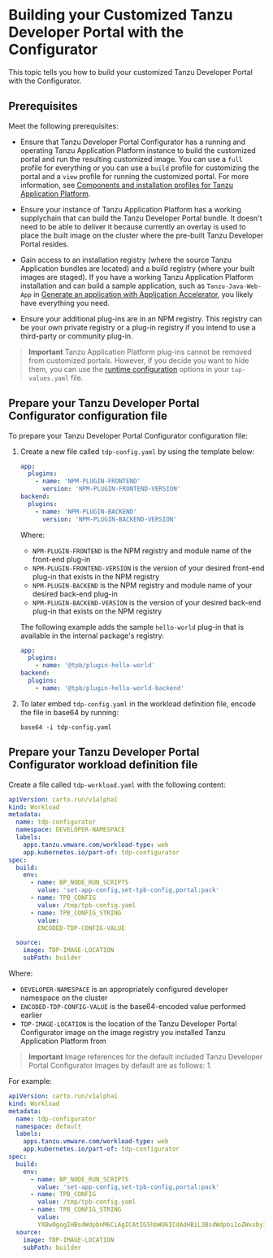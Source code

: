 # Building your Customized Tanzu Developer Portal with the Configurator

This topic tells you how to build your customized Tanzu Developer Portal with the Configurator.

## <a id="prereqs"></a> Prerequisites

Meet the following prerequisites:

- Ensure that Tanzu Developer Portal Configurator has a running and operating Tanzu Application Platform
  instance to build the customized portal and run the resulting customized image.
  You can use a `full` profile for everything or you can use a `build` profile for customizing the
  portal and a `view` profile for running the customized portal.
  For more information, see
  [Components and installation profiles for Tanzu Application Platform](../../about-package-profiles.hbs.md).

- Ensure your instance of Tanzu Application Platform has a working supplychain that can build the
  Tanzu Developer Portal bundle. It doesn't need to be able to deliver it because currently
  an overlay is used to place the built image on the cluster where the pre-built Tanzu Developer
  Portal resides.

- Gain access to an installation registry (where the source Tanzu Application bundles are
  located) and a build registry (where your built images are staged). If you have a working
  Tanzu Application Platform installation and can build a sample application, such as
  `Tanzu-Java-Web-App` in
  [Generate an application with Application Accelerator](../../getting-started/generate-first-app.hbs.md),
  you likely have everything you need.

- Ensure your additional plug-ins are in an NPM registry. This registry can be your own
  private registry or a plug-in registry if you intend to use a third-party or community plug-in.

> **Important** Tanzu Application Platform plug-ins cannot be removed from customized portals.
> However, if you decide you want to hide them, you can use the
> [runtime configuration](concepts.hbs.md#runtime) options in your `tap-values.yaml` file.

## <a id="prep-config-file"></a> Prepare your Tanzu Developer Portal Configurator configuration file

To prepare your Tanzu Developer Portal Configurator configuration file:

1. Create a new file called `tdp-config.yaml` by using the template below:

   ```yaml
   app:
     plugins:
       - name: 'NPM-PLUGIN-FRONTEND'
         version: 'NPM-PLUGIN-FRONTEND-VERSION'
   backend:
     plugins:
       - name: 'NPM-PLUGIN-BACKEND'
         version: 'NPM-PLUGIN-BACKEND-VERSION'
   ```

   Where:

   - `NPM-PLUGIN-FRONTEND` is the NPM registry and module name of the front-end plug-in
   - `NPM-PLUGIN-FRONTEND-VERSION` is the version of your desired front-end plug-in that exists in
     the NPM registry
   - `NPM-PLUGIN-BACKEND` is the NPM registry and module name of your desired back-end plug-in
   - `NPM-PLUGIN-BACKEND-VERSION` is the version of your desired back-end plug-in that exists on the
     NPM registry

   The following example adds the sample `hello-world` plug-in that is available in the internal
   package's registry:

   ```yaml
   app:
     plugins:
       - name: '@tpb/plugin-hello-world'
   backend:
     plugins:
       - name: '@tpb/plugin-hello-world-backend'
   ```

2. To later embed `tdp-config.yaml` in the workload definition file, encode the file in base64 by
   running:

   ```console
   base64 -i tdp-config.yaml
   ```

## <a id="prep-def-file"></a> Prepare your Tanzu Developer Portal Configurator workload definition file

Create a file called `tdp-workload.yaml` with the following content:

```yaml
apiVersion: carto.run/v1alpha1
kind: Workload
metadata:
  name: tdp-configurator
  namespace: DEVELOPER-NAMESPACE
  labels:
    apps.tanzu.vmware.com/workload-type: web
    app.kubernetes.io/part-of: tdp-configurator
spec:
  build:
    env:
      - name: BP_NODE_RUN_SCRIPTS
        value: 'set-app-config,set-tpb-config,portal:pack'
      - name: TPB_CONFIG
        value: /tmp/tpb-config.yaml
      - name: TPB_CONFIG_STRING
        value:
        ENCODED-TDP-CONFIG-VALUE

  source:
    image: TDP-IMAGE-LOCATION
    subPath: builder
```

Where:

- `DEVELOPER-NAMESPACE` is an appropriately configured developer namespace on the cluster
- `ENCODED-TDP-CONFIG-VALUE` is the base64-encoded value performed earlier
- `TDP-IMAGE-LOCATION` is the location of the Tanzu Developer Portal Configurator image on the image
  registry you installed Tanzu Application Platform from

> **Important** Image references for the default included Tanzu Developer Portal Configurator images
> by default are as follows:
> 1.
<!-- This seems unfinished -->

For example:

```yaml
apiVersion: carto.run/v1alpha1
kind: Workload
metadata:
  name: tdp-configurator
  namespace: default
  labels:
    apps.tanzu.vmware.com/workload-type: web
    app.kubernetes.io/part-of: tdp-configurator
spec:
  build:
    env:
      - name: BP_NODE_RUN_SCRIPTS
        value: 'set-app-config,set-tpb-config,portal:pack'
      - name: TPB_CONFIG
        value: /tmp/tpb-config.yaml
      - name: TPB_CONFIG_STRING
        value:
        YXBwOgogIHBsdWdpbnM6CiAgICAtIG5hbWU6ICdAdHBiL3BsdWdpbi1oZWxsby13b3JsZCcKYmFja2VuZDoKICBwbHVnaW5zOgogICAgLSBuYW1lOiAnQHRwYi9wbHVnaW4taGVsbG8td29ybGQtYmFja2VuZCcK
  source:
    image: TDP-IMAGE-LOCATION
    subPath: builder
```
